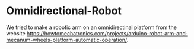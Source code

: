 # Omnidirectional-Robot

We tried to make a robotic arm on an omnidirectinal platform from the website https://howtomechatronics.com/projects/arduino-robot-arm-and-mecanum-wheels-platform-automatic-operation/.
